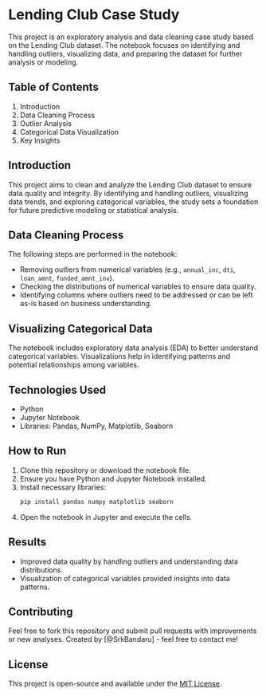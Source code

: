 
# Lending Club Case Study

This project is an exploratory analysis and data cleaning case study based on the Lending Club dataset. The notebook focuses on identifying and handling outliers, visualizing data, and preparing the dataset for further analysis or modeling.

## Table of Contents
1. Introduction
2. Data Cleaning Process
3. Outlier Analysis
4. Categorical Data Visualization
5. Key Insights

## Introduction
This project aims to clean and analyze the Lending Club dataset to ensure data quality and integrity. By identifying and handling outliers, visualizing data trends, and exploring categorical variables, the study sets a foundation for future predictive modeling or statistical analysis.

## Data Cleaning Process
The following steps are performed in the notebook:
- Removing outliers from numerical variables (e.g., `annual_inc`, `dti`, `loan_amnt`, `funded_amnt_inv`).
- Checking the distributions of numerical variables to ensure data quality.
- Identifying columns where outliers need to be addressed or can be left as-is based on business understanding.

## Visualizing Categorical Data
The notebook includes exploratory data analysis (EDA) to better understand categorical variables. Visualizations help in identifying patterns and potential relationships among variables.

## Technologies Used
- Python
- Jupyter Notebook
- Libraries: Pandas, NumPy, Matplotlib, Seaborn

## How to Run
1. Clone this repository or download the notebook file.
2. Ensure you have Python and Jupyter Notebook installed.
3. Install necessary libraries:
    ```bash
    pip install pandas numpy matplotlib seaborn
    ```
4. Open the notebook in Jupyter and execute the cells.

## Results
- Improved data quality by handling outliers and understanding data distributions.
- Visualization of categorical variables provided insights into data patterns.

## Contributing
Feel free to fork this repository and submit pull requests with improvements or new analyses.
Created by [@SrkBandaru] - feel free to contact me!

## License
This project is open-source and available under the [MIT License](LICENSE).
